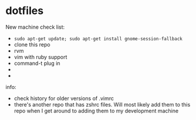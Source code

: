 # dotfiles

New machine check list:
* `sudo apt-get update; sudo apt-get install gnome-session-fallback`
* clone this repo
* rvm
* vim with ruby support
* command-t plug in
* 
*

info: 
* check history for older versions of .vimrc
* there's another repo that has zshrc files. Will most likely add them to this repo when I get around to adding them to my development machine
